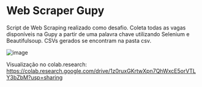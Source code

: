 # Web Scraper Gupy
Script de Web Scraping realizado como desafio. Coleta todas as vagas disponíveis na Gupy a partir de uma palavra chave utilizando Selenium e Beautifulsoup. CSVs gerados se encontram na pasta csv.

![image](https://github.com/joao-xavi/web-scraper-gupy/assets/80941562/e71bfda3-3c39-48f9-b781-9b1ee215ea0b)



Visualização no colab.research: https://colab.research.google.com/drive/1z0ruxGKrtwXpn7QhWxcE5orVTLY3bZbM?usp=sharing

